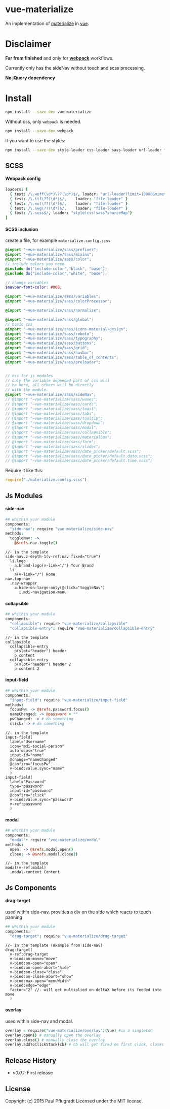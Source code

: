 # vue-materialize

An implementation of [materialize](http://materializecss.com/) in [vue](http://vuejs.org/).

# Disclaimer

**Far from finished** and only for [**webpack**](https://webpack.github.io/) workflows.

Currently only has the sideNav without touch and scss processing.

**No jQuery dependency**

# Install

```sh
npm install --save-dev vue-materialize
```
Without css, only `webpack` is needed.
```sh
npm install --save-dev webpack
```
If you want to use the styles:
```sh
npm install --save-dev style-loader css-loader sass-loader url-loader file-loader
```

## SCSS
#### Webpack config
```coffee
loaders: [
  { test: /\.woff(\d*)\??(\d*)$/, loader: "url-loader?limit=10000&mimetype=application/font-woff" }
  { test: /\.ttf\??(\d*)$/,    loader: "file-loader" }
  { test: /\.eot\??(\d*)$/,    loader: "file-loader" }
  { test: /\.svg\??(\d*)$/,    loader: "file-loader" }
  { test: /\.scss$/, loader: "style!css!sass?sourceMap"}
]
```
#### SCSS inclusion
create a file, for example `materialize.config.scss`
```scss
@import "~vue-materialize/sass/prefixer";
@import "~vue-materialize/sass/mixins";
@import "~vue-materialize/sass/color";
// include colors you need
@include do("include-color","black", "base");
@include do("include-color","white", "base");

// change variables
$navbar-font-color: #000;

@import "~vue-materialize/sass/variables";
@import "~vue-materialize/sass/colorProcessor";

@import "~vue-materialize/sass/normalize";

@import "~vue-materialize/sass/global";
// basic css
@import "~vue-materialize/sass/icons-material-design";
@import "~vue-materialize/sass/roboto";
@import "~vue-materialize/sass/typography";
@import "~vue-materialize/sass/buttons";
@import "~vue-materialize/sass/grid";
@import "~vue-materialize/sass/navbar";
@import "~vue-materialize/sass/table_of_contents";
@import "~vue-materialize/sass/preloader";


// css for js modules
// only the variable depended part of css will
// be here, all others will be directly
// with the module.
@import "~vue-materialize/sass/sideNav";
// @import "~vue-materialize/sass/waves";
// @import "~vue-materialize/sass/cards";
// @import "~vue-materialize/sass/toast";
// @import "~vue-materialize/sass/tabs";
// @import "~vue-materialize/sass/tooltip";
// @import "~vue-materialize/sass/dropdown";
// @import "~vue-materialize/sass/modal";
// @import "~vue-materialize/sass/collapsible";
// @import "~vue-materialize/sass/materialbox";
// @import "~vue-materialize/sass/form";
// @import "~vue-materialize/sass/slider";
// @import "~vue-materialize/sass/date_picker/default.scss";
// @import "~vue-materialize/sass/date_picker/default.date.scss";
// @import "~vue-materialize/sass/date_picker/default.time.scss";
```

Require it like this:
```js
require("./materialize.config.scss")
```

## Js Modules
#### side-nav
```coffee
## whithin your module
components:
  "side-nav": require "vue-materialize/side-nav"
methods:
  toggleNav: ->
    @$refs.nav.toggle()
```
```jade
//- in the template
side-nav.z-depth-1(v-ref:nav fixed="true")
  li.logo
    a.brand-logo(v-link="/") Your Brand
  li
    a(v-link="/") Home
nav.top-nav
  .nav-wrapper
    a.hide-on-large-only(@click="toggleNav")
      i.mdi-navigation-menu
```

#### collapsible
```coffee
## whithin your module
components:
  "collapsible": require "vue-materialize/collapsible"
  "collapsible-entry": require "vue-materialize/collapsible-entry"
```
```jade
//- in the template
collapsible
  collapsible-entry
    p(slot="header") header
    p content
  collapsible-entry
    p(slot="header") header 2
    p content 2
```
#### input-field
```coffee
## whithin your module
components:
  "input-field": require "vue-materialize/input-field"
methods:
  focusPw: -> @$refs.password.focus()
  nameChanged: -> @password = ""
  pwChanged: -> # do something
  click: -> # do something
```
```jade
//- in the template
input-field(
  label="Username"
  icon="mdi-social-person"
  autofocus="true"
  input-id="name"
  @change="nameChanged"
  @confirm="focusPw"
  v-bind:value.sync="name"
  )
input-field(
  label="Password"
  type="password"
  input-id="password"
  @confirm="click"
  v-bind:value.sync="password"
  v-ref:password
  )
```
#### modal
```coffee
## whithin your module
components:
  "modal": require "vue-materialize/modal"
methods:
  open: -> @$refs.modal.open()
  close: -> @$refs.modal.close()
```
```jade
//- in the template
modal(v-ref:modal)
  .modal-content Content
```
## Js Components
#### drag-target
used within side-nav.
provides a div on the side which reacts to touch panning
```coffee
## whithin your module
components:
  "drag-target": require "vue-materialize/drag-target"
```
```jade
//- in the template (example from side-nav)
drag-target(
  v-ref:drag-target
  v-bind:on-move="move"
  v-bind:on-open="open"
  v-bind:on-open-abort="hide"
  v-bind:on-close="close"
  v-bind:on-close-abort="show"
  v-bind:max-open="menuWidth"
  v-bind:edge="edge"
  factor="2" //- will get multiplied on deltaX before its feeded into move
  )
```

#### overlay
used within side-nav and modal.

```coffee
overlay = require("vue-materialize/overlay")(Vue) #is a singleton
overlay.open() # manually open the overlay
overlay.close() # manually close the overlay
overlay.addToClickStack(cb) # cb will get fired on first click, closes if no other cb left in stack
```
## Release History

 - *v0.0.1*: First release

## License
Copyright (c) 2015 Paul Pflugradt
Licensed under the MIT license.
